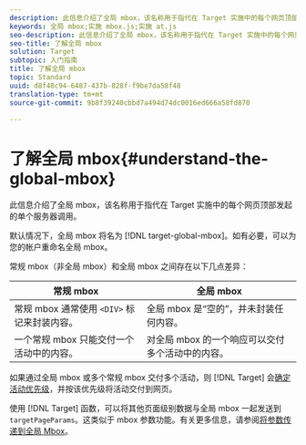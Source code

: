 ```yaml
---
description: 此信息介绍了全局 mbox，该名称用于指代在 Target 实施中的每个网页顶部发起的单个服务器调用。
keywords: 全局 mbox;实施 mbox.js;实施 at.js
seo-description: 此信息介绍了全局 mbox，该名称用于指代在 Target 实施中的每个网页顶部发起的单个服务器调用。
seo-title: 了解全局 mbox
solution: Target
subtopic: 入门指南
title: 了解全局 mbox
topic: Standard
uuid: d8f48c94-6487-437b-828f-f9be7da58f48
translation-type: tm+mt
source-git-commit: 9b8f39240cbbd7a494d74dc0016ed666a58fd870

---
```



# 了解全局 mbox{#understand-the-global-mbox}

此信息介绍了全局 mbox，该名称用于指代在 Target 实施中的每个网页顶部发起的单个服务器调用。

默认情况下，全局 mbox 将名为 [!DNL target-global-mbox]。如有必要，可以为您的帐户重命名全局 mbox。

常规 mbox（非全局 mbox）和全局 mbox 之间存在以下几点差异：

| 常规 mbox | 全局 mbox |
|--- |--- |
| 常规 mbox 通常使用 `<DIV>` 标记来封装内容。 | 全局 mbox 是“空的”，并未封装任何内容。 |
| 一个常规 mbox 只能交付一个活动中的内容。 | 对全局 mbox 的一个响应可以交付多个活动中的内容。 |

如果通过全局 mbox 或多个常规 mbox 交付多个活动，则 [!DNL Target] 会[确定活动优先级](../../../../c-activities/priority.md#concept_1780C11FEA57440499F0047DD6900E0F)，并按该优先级将活动交付到网页。

使用 [!DNL Target] 函数，可以将其他页面级别数据与全局 mbox 一起发送到 `targetPageParams`。这类似于 mbox 参数功能。有关更多信息，请参阅[将参数传递到全局 Mbox](../../../../c-implementing-target/c-implementing-target-for-client-side-web/t-mbox-download/c-understanding-global-mbox/pass-parameters-to-global-mbox.md#concept_33362A04146C4E3C8E7089B65F38B5E5)。
